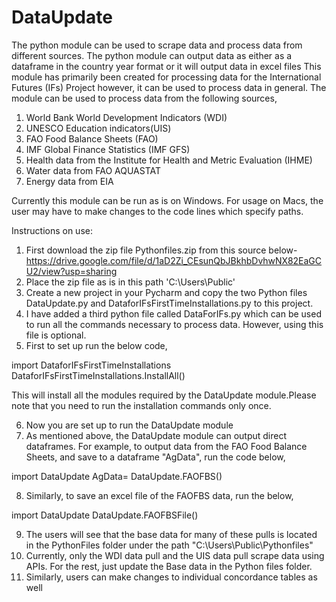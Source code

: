 # DataUpdate
The python module can be used to scrape data and process data from different sources. The python module can output data as either as a
dataframe in the country year format or it will output data in excel files
This module has primarily been created for processing data for the International Futures (IFs) Project however, it can be used to process
data in general. The module can be used to process data from the following sources,
1) World Bank World Development Indicators (WDI)
2) UNESCO Education indicators(UIS)
3) FAO Food Balance Sheets (FAO)
4) IMF Global Finance Statistics (IMF GFS)
5) Health data from the Institute for Health and Metric Evaluation (IHME)
6) Water data from FAO AQUASTAT
7) Energy data from EIA

Currently this module can be run as is on Windows. For usage on Macs, the user may have to make changes to the code lines which 
specify paths.

Instructions on use:
1) First download the zip file Pythonfiles.zip from this source below- 
https://drive.google.com/file/d/1aD2Zi_CEsunQbJBkhbDvhwNX82EaGCU2/view?usp=sharing
2) Place the zip file as is in this path 'C:\Users\Public'
3) Create a new project in your Pycharm and copy the two Python files DataUpdate.py and DataforIFsFirstTimeInstallations.py to this 
 project.
 4) I have added a third python file called DataForIFs.py which can be used to run all the commands necessary to process data. However,
 using this file is optional.
 5) First to set up run the below code,
 
import DataforIFsFirstTimeInstallations
DataforIFsFirstTimeInstallations.InstallAll()

This will install all the modules required by the DataUpdate module.Please note that you need to run the installation commands only once.

 6) Now you are set up to run the DataUpdate module
 7) As mentioned above, the DataUpdate module can output direct dataframes. For example, to output data from the FAO Food Balance Sheets,
 and save to a dataframe "AgData", run the code below,
 
import DataUpdate
AgData= DataUpdate.FAOFBS()

 8) Similarly, to save an excel file of the FAOFBS data, run the below,
 
import DataUpdate
DataUpdate.FAOFBSFile()

 9) The users will see that the base data for many of these pulls is located in the PythonFiles folder under the path 
  "C:\Users\Public\Pythonfiles"
 10) Currently, only the WDI data pull and the UIS data pull scrape data using APIs. For the rest, just update the Base data in the Python
 files folder.
 11) Similarly, users can make changes to individual concordance tables as well
 


